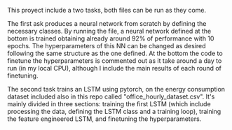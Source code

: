 

This proyect include a two tasks, both files can be run as they come.

The first ask produces a neural network from scratch by defining the necessary classes. By running the file, a neural network defined at the bottom is trained obtaining already around 92% of performance with 10 epochs. The hyperparameters of this NN can be changed as desired following the same structure as the one defined. At the bottom the code to finetune the hyperparameters is commented out as it take around a day to run (in my local CPU), although I include the main results of each round of finetuning.

The second task trains an LSTM using pytorch, on the energy consumption dataset included also in this repo called "office_hourly_dataset.csv". It's mainly divided in three sections: training the first LSTM (which include processing the data, defining the LSTM class and a training loop), training the feature engineered LSTM, and finetuning the hyperparameters.

